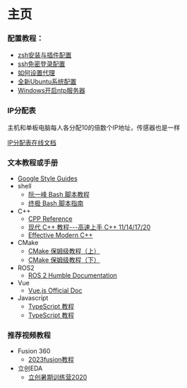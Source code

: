# 主页
### 配置教程：
* [zsh安装与插件配置](./zsh.md)
* [ssh免密登录配置](./ssh.md)
* [如何设置代理](./代理配置.md)
* [全新Ubuntu系统配置](./全新Ubuntu安装配置.md)
* [Windows开启ntp服务器](./Windows开启ntp服务器.md)

### IP分配表

主机和单板电脑每人各分配10的倍数个IP地址，传感器也是一样

[IP分配表在线文档](https://www.kdocs.cn/l/cne9YXWJgTKw)

### 文本教程或手册

- [Google Style Guides](https://google.github.io/styleguide/)
- shell
  - [阮一峰 Bash 脚本教程](https://www.bookstack.cn/read/bash-tutorial/docs-intro.md)
  - [终极 Bash 脚本指南](https://razeen.me/posts/the-ultimate-programmers-guide-to-bash-scripting/)
- C++
  - [CPP Reference](https://en.cppreference.com/)
  - [现代 C++ 教程---高速上手 C++ 11/14/17/20](https://changkun.de/modern-cpp/)
  - [Effective Modern C++](https://cntransgroup.github.io/EffectiveModernCppChinese/)
- CMake
  - [CMake 保姆级教程（上）](https://subingwen.cn/cmake/CMake-primer/index.html)
  - [CMake 保姆级教程（下）](https://subingwen.cn/cmake/CMake-advanced/)
- ROS2
  - [ROS 2 Humble Documentation](https://docs.ros.org/en/humble/)
- Vue
  - [Vue.js Official Doc](https://cn.vuejs.org/guide/introduction.html)
- Javascript
  - [TypeScript 教程](https://wangdoc.com/typescript/)
  - [TypeScript 教程](https://wangdoc.com/typescript/)


### 推荐视频教程

- Fusion 360
  - [2023fusion教程](https://www.bilibili.com/video/BV1xX4y1E7nG)
- 立创EDA
  - [立创暑期训练营2020](https://www.bilibili.com/video/BV1WV411z7mE)
